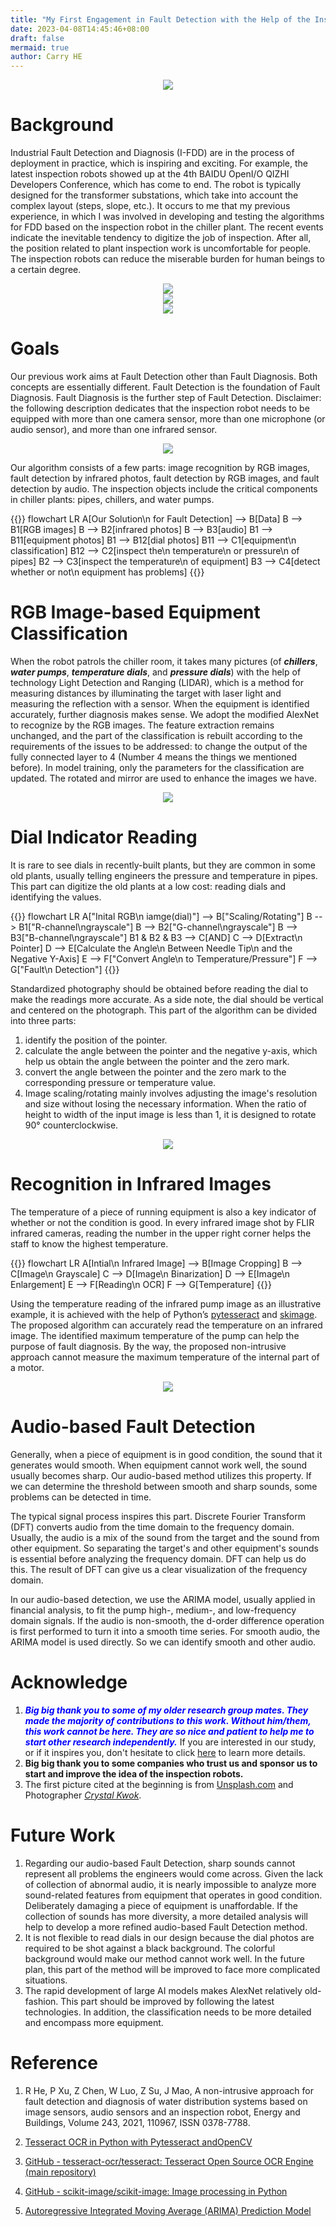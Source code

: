 ```yaml
---
title: "My First Engagement in Fault Detection with the Help of the Inspection Robot in the Chiller Plant"
date: 2023-04-08T14:45:46+08:00
draft: false
mermaid: true
author: Carry HE
---
```


<div align=center><img src="blog14-cover.jpg"></div>

# Background

Industrial Fault Detection and Diagnosis (I-FDD) are in the process of deployment in practice, which is inspiring and exciting. For example, the latest inspection robots showed up at the 4th BAIDU OpenI/O QIZHI Developers Conference, which has come to end. The robot is typically designed for the transformer substations, which take into account the complex layout (steps, slope, etc.). It occurs to me that my previous experience, in which I was involved in developing and testing the algorithms for FDD based on the inspection robot in the chiller plant. The recent events indicate the inevitable tendency to digitize the job of inspection. After all, the position related to plant inspection work is uncomfortable for people. The inspection robots can reduce the miserable burden for human beings to a certain degree.

<div align=center><img src="blog14-bg1Eng.png"></div>

<div align=center><img src="blog14-bg2Eng.png"></div>

<div align=center><img src="blog14-bg3Eng.png"></div>

# Goals

Our previous work aims at Fault Detection other than Fault Diagnosis. Both concepts are essentially different. Fault Detection is the foundation of Fault Diagnosis. Fault Diagnosis is the further step of Fault Detection. Disclaimer: the following description dedicates that the inspection robot needs to be equipped with more than one camera sensor, more than one microphone (or audio sensor), and more than one infrared sensor.

<div align=center><img src="blog14-GeneralWorkflow.jpg"></div>

Our algorithm consists of a few parts: image recognition by RGB images, fault detection by infrared photos, fault detection by RGB images, and fault detection by audio. The inspection objects include the critical components in chiller plants: pipes, chillers, and water pumps. 

{{<mermaid>}}
flowchart LR
    A[Our Solution\n for Fault Detection] --> B[Data]
    B --> B1[RGB images]
    B --> B2[infrared photos]
    B --> B3[audio]
    B1 --> B11[equipment photos]
    B1 --> B12[dial photos]
    B11 --> C1[equipment\n classification]
    B12 --> C2[inspect the\n temperature\n or pressure\n of pipes]
    B2 --> C3[inspect the temperature\n of equipment]
    B3 --> C4[detect whether or not\n equipment has problems]
{{</mermaid>}}
&nbsp;

# RGB Image-based Equipment Classification

When the robot patrols the chiller room, it takes many pictures (of ***chillers***, ***water pumps***, ***temperature dials***, and ***pressure dials***) with the help of technology Light Detection and Ranging (LIDAR), which is a method for measuring distances by illuminating the target with laser light and measuring the reflection with a sensor. When the equipment is identified accurately, further diagnosis makes sense. We adopt the modified AlexNet to recognize by the RGB images. The feature extraction remains unchanged, and the part of the classification is rebuilt according to the requirements of the issues to be addressed: to change the output of the fully connected layer to 4 (Number 4 means the things we mentioned before). In model training, only the parameters for the classification are updated. The rotated and mirror are used to enhance the images we have.

<div align=center><img src="blog14-Classification.jpg"></div>

# Dial Indicator Reading

It is rare to see dials in recently-built plants, but they are common in some old plants, usually telling engineers the pressure and temperature in pipes. This part can digitize the old plants at a low cost: reading dials and identifying the values.

{{<mermaid align="center">}}
flowchart LR
    A["Inital RGB\n iamge(dial)"] --> B["Scaling/Rotating"]
    B --> B1["R-channel\ngrayscale"]
    B --> B2["G-channel\ngrayscale"]
    B --> B3["B-channel\ngrayscale"]
    B1 & B2 & B3 --> C[AND]
    C --> D[Extract\n Pointer]
    D --> E[Calculate the Angle\n Between Needle Tip\n and the Negative Y-Axis]
    E --> F["Convert Angle\n to Temperature/Pressure"]
    F --> G["Fault\n Detection"]
{{</mermaid>}}

Standardized photography should be obtained before reading the dial to make the readings more accurate. As a side note, the dial should be vertical and centered on the photograph. This part of the algorithm can be divided into three parts:

1. identify the position of the pointer.  
2. calculate the angle between the pointer and the negative y-axis, which help us obtain the angle between the pointer and the zero mark.  
3. convert the angle between the pointer and the zero mark to the corresponding pressure or temperature value.
4. Image scaling/rotating mainly involves adjusting the image's resolution and size without losing the necessary information. When the ratio of height to width of the input image is less than 1, it is designed to rotate 90° counterclockwise.

<div align=center><img src="blog14-IllustrativeDialRead.jpg"></div>

# Recognition in Infrared Images

The temperature of a piece of running equipment is also a key indicator of whether or not the condition is good. In every infrared image shot by FLIR infrared cameras, reading the number in the upper right corner helps the staff to know the highest temperature.

{{<mermaid>}}
flowchart LR
    A[Intial\n Infrared Image] --> B[Image Cropping]
    B --> C[Image\n Grayscale]
    C --> D[Image\n Binarization]
    D --> E[Image\n Enlargement]
    E --> F[Reading\n OCR]
    F --> G[Temperature]
{{</mermaid>}}

Using the temperature reading of the infrared pump image as an illustrative example, it is achieved with the help of Python’s [pytesseract](https://github.com/tesseract-ocr/tesseract) and [skimage](https://github.com/scikit-image/scikit-image). The proposed algorithm can accurately read the temperature on an infrared image. The identified maximum temperature of the pump can help the purpose of fault diagnosis. By the way, the proposed non-intrusive approach cannot measure the maximum temperature of the internal part of a motor.

<div align=center><img src="blog14-IllustrativeInfraredRead.jpg"></div>

# Audio-based Fault Detection

Generally, when a piece of equipment is in good condition, the sound that it generates would smooth. When equipment cannot work well, the sound usually becomes sharp. Our audio-based method utilizes this property. If we can determine the threshold between smooth and sharp sounds, some problems can be detected in time.

The typical signal process inspires this part. Discrete Fourier Transform (DFT) converts audio from the time domain to the frequency domain. Usually, the audio is a mix of the sound from the target and the sound from other equipment. So separating the target's and other equipment's sounds is essential before analyzing the frequency domain. DFT can help us do this. The result of DFT can give us a clear visualization of the frequency domain.

In our audio-based detection, we use the ARIMA model, usually applied in financial analysis, to fit the pump high-, medium-, and low-frequency domain signals. If the audio is non-smooth, the d-order difference operation is first performed to turn it into a smooth time series. For smooth audio, the ARIMA model is used directly. So we can identify smooth and other audio.

# Acknowledge
1. ***<font color=blue>Big big thank you to some of my older research group mates. They made the majority of contributions to this work. Without him/them, this work cannot be here. They are so nice and patient to help me to start other research independently.</font>*** If you are interested in our study, or if it inspires you, don't hesitate to click [here](https://www.sciencedirect.com/science/article/pii/S0378778821002516) to learn more details.
2. **Big big thank you to some companies who trust us and sponsor us to start and improve the idea of the inspection robots.**
3. The first picture cited at the beginning is from [Unsplash.com](https://unsplash.com/) and Photographer [*Crystal Kwok*](https://unsplash.com/@spacexuan).

# Future Work

1. Regarding our audio-based Fault Detection, sharp sounds cannot represent all problems the engineers would come across. Given the lack of collection of abnormal audio, it is nearly impossible to analyze more sound-related features from equipment that operates in good condition. Deliberately damaging a piece of equipment is unaffordable. If the collection of sounds has more diversity, a more detailed analysis will help to develop a more refined audio-based Fault Detection method.
2. It is not flexible to read dials in our design because the dial photos are required to be shot against a black background. The colorful background would make our method cannot work well. In the future plan, this part of the method will be improved to face more complicated situations.
3. The rapid development of large AI models makes AlexNet relatively old-fashion. This part should be improved by following the latest technologies. In addition, the classification needs to be more detailed and encompass more equipment.

# Reference
1. R He, P Xu, Z Chen, W Luo, Z Su, J Mao, A non-intrusive approach for fault detection and diagnosis of water distribution systems based on image sensors, audio sensors and an inspection robot, Energy and Buildings, Volume 243, 2021, 110967, ISSN 0378-7788.
   
2. [Tesseract OCR in Python with Pytesseract andOpenCV](https://nanonets.com/blog/ocr-with-tesseract/)
  
3. [GitHub - tesseract-ocr/tesseract: Tesseract Open Source OCR Engine (main repository)](https://github.com/tesseract-ocr/tesseract)
  
4. [GitHub - scikit-image/scikit-image: Image processing in Python](https://github.com/scikit-image/scikit-image)

5. [Autoregressive Integrated Moving Average (ARIMA) Prediction Model](https://www.investopedia.com/terms/a/autoregressive-integrated-moving-average-arima.asp)